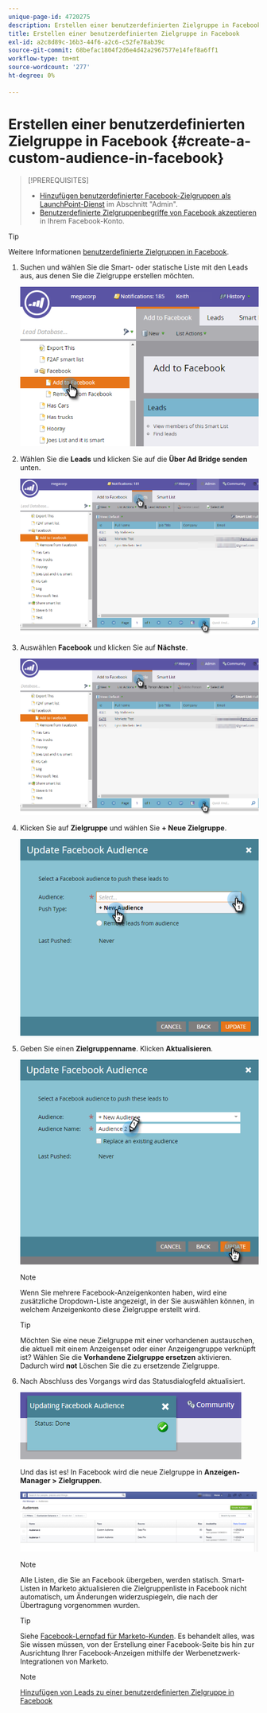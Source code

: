 ```yaml
---
unique-page-id: 4720275
description: Erstellen einer benutzerdefinierten Zielgruppe in Facebook - Marketo Docs - Produktdokumentation
title: Erstellen einer benutzerdefinierten Zielgruppe in Facebook
exl-id: a2c8d89c-16b3-44f6-a2c6-c52fe78ab39c
source-git-commit: 68befac1804f2d6e4d42a2967577e14fef8a6ff1
workflow-type: tm+mt
source-wordcount: '277'
ht-degree: 0%

---
```


# Erstellen einer benutzerdefinierten Zielgruppe in Facebook {#create-a-custom-audience-in-facebook}

>[!PREREQUISITES]
>
>* [Hinzufügen benutzerdefinierter Facebook-Zielgruppen als LaunchPoint-Dienst](/help/marketo/product-docs/demand-generation/ad-network-integrations/add-facebook-custom-audiences-as-a-launchpoint-service.md) im Abschnitt &quot;Admin&quot;.
>* [Benutzerdefinierte Zielgruppenbegriffe von Facebook akzeptieren](https://www.facebook.com/ads/manage/customaudiences/tos.php) in Ihrem Facebook-Konto.

>


>[!TIP]
>
>Weitere Informationen [benutzerdefinierte Zielgruppen in Facebook](https://www.facebook.com/help/341425252616329).

1. Suchen und wählen Sie die Smart- oder statische Liste mit den Leads aus, aus denen Sie die Zielgruppe erstellen möchten.

   ![](assets/create-a-custom-audience-in-facebook-1.png)

1. Wählen Sie die **Leads** und klicken Sie auf die **Über Ad Bridge senden** unten.

   ![](assets/create-a-custom-audience-in-facebook-2.png)

1. Auswählen **Facebook** und klicken Sie auf **Nächste**.

   ![](assets/create-a-custom-audience-in-facebook-3.png)

1. Klicken Sie auf **Zielgruppe** und wählen Sie **+ Neue Zielgruppe**.

   ![](assets/create-a-custom-audience-in-facebook-4.png)

1. Geben Sie einen **Zielgruppenname**. Klicken **Aktualisieren**.

   ![](assets/create-a-custom-audience-in-facebook-5.png)

   >[!NOTE]
   >
   >Wenn Sie mehrere Facebook-Anzeigenkonten haben, wird eine zusätzliche Dropdown-Liste angezeigt, in der Sie auswählen können, in welchem Anzeigenkonto diese Zielgruppe erstellt wird.

   >[!TIP]
   >
   >Möchten Sie eine neue Zielgruppe mit einer vorhandenen austauschen, die aktuell mit einem Anzeigenset oder einer Anzeigengruppe verknüpft ist? Wählen Sie die **Vorhandene Zielgruppe ersetzen** aktivieren. Dadurch wird **not** Löschen Sie die zu ersetzende Zielgruppe.

1. Nach Abschluss des Vorgangs wird das Statusdialogfeld aktualisiert.

   ![](assets/create-a-custom-audience-in-facebook-6.png)

   Und das ist es! In Facebook wird die neue Zielgruppe in **Anzeigen-Manager > Zielgruppen**.

   ![](assets/create-a-custom-audience-in-facebook-7.png)

   >[!NOTE]
   >
   >Alle Listen, die Sie an Facebook übergeben, werden statisch. Smart-Listen in Marketo aktualisieren die Zielgruppenliste in Facebook nicht automatisch, um Änderungen widerzuspiegeln, die nach der Übertragung vorgenommen wurden.

   >[!TIP]
   >
   >Siehe [Facebook-Lernpfad für Marketo-Kunden](https://facebook.exceedlms.com/student/enrollments/create_enrollment_from_token/BF9TqSaCvM73PP4ScjhCm4fi). Es behandelt alles, was Sie wissen müssen, von der Erstellung einer Facebook-Seite bis hin zur Ausrichtung Ihrer Facebook-Anzeigen mithilfe der Werbenetzwerk-Integrationen von Marketo.

   >[!NOTE]
   >
   >[Hinzufügen von Leads zu einer benutzerdefinierten Zielgruppe in Facebook](/help/marketo/product-docs/demand-generation/facebook/add-leads-to-a-custom-audience-in-facebook.md)
